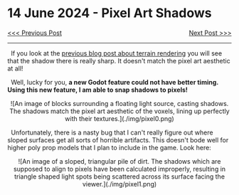 # 14 June 2024 - Pixel Art Shadows
<span style="float:left">[&lt;&lt;&lt; Previous Post](../05/31.md)</span>
<span style="float:right">[Next Post &gt;&gt;&gt;](../06/27.md)</span>
<br/>
***
&nbsp;&nbsp;If you look at the [previous blog post about terrain rendering](../05/31.md) you will see that the shadow there is really sharp. It doesn't match the pixel art aesthetic at all!

&nbsp;&nbsp;Well, lucky for you, **a new Godot feature could not have better timing. Using this new feature, I am able to snap shadows to pixels!**

<center>
![An image of blocks surrounding a floating light source, casting shadows. The shadows match the pixel art aesthetic of the voxels, lining up perfectly with their textures.](./img/pixel0.png)
</center>

&nbsp;&nbsp;Unfortunately, there is a nasty bug that I can't really figure out where sloped surfaces get all sorts of horrible artifacts. This doesn't bode well for higher poly prop models that I plan to include in the game. Look here:

<center>
![An image of a sloped, triangular pile of dirt. The shadows which are supposed to align to pixels have been calculated improperly, resulting in triangle shaped light spots being scattered across its surface facing the viewer.](./img/pixel1.png)
</center>